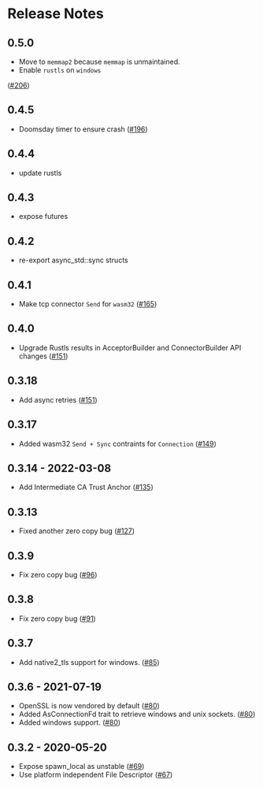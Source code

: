 # Release Notes

## 0.5.0
* Move to `memmap2` because `memmap` is unmaintained.
* Enable `rustls` on `windows`

([#206](https://github.com/infinyon/future-aio/pull/206))

## 0.4.5
* Doomsday timer to ensure crash ([#196](https://github.com/infinyon/future-aio/pull/196))

## 0.4.4
* update rustls

## 0.4.3
* expose futures

## 0.4.2
* re-export async_std::sync structs

## 0.4.1
* Make tcp connector `Send` for `wasm32` ([#165](https://github.com/infinyon/future-aio/pull/165))

## 0.4.0
* Upgrade Rustls results in AcceptorBuilder and ConnectorBuilder API changes ([#151](https://github.com/infinyon/future-aio/pull/154))

## 0.3.18
* Add async retries ([#151](https://github.com/infinyon/future-aio/pull/151))

## 0.3.17
* Added wasm32 `Send + Sync` contraints for `Connection` ([#149](https://github.com/infinyon/future-aio/pull/149/))

## 0.3.14 - 2022-03-08
* Add Intermediate CA Trust Anchor ([#135](https://github.com/infinyon/future-aio/issues/135))

## 0.3.13
* Fixed another zero copy bug ([#127](https://github.com/infinyon/future-aio/issues/127))

## 0.3.9
* Fix zero copy bug ([#96](https://github.com/infinyon/future-aio/pull/91))

## 0.3.8
* Fix zero copy bug ([#91](https://github.com/infinyon/future-aio/pull/91))
## 0.3.7
* Add native2_tls support for windows. ([#85](https://github.com/infinyon/future-aio/pull/85))

## 0.3.6 - 2021-07-19
* OpenSSL is now vendored by default ([#80](https://github.com/infinyon/future-aio/pull/80))
* Added AsConnectionFd trait to retrieve windows and unix sockets. ([#80](https://github.com/infinyon/future-aio/pull/80))
* Added windows support. ([#80](https://github.com/infinyon/future-aio/pull/80))

## 0.3.2 - 2020-05-20
* Expose spawn_local as unstable ([#69](https://github.com/infinyon/fluvio/pull/69))
* Use platform independent File Descriptor ([#67](https://github.com/infinyon/fluvio/pull/67))

